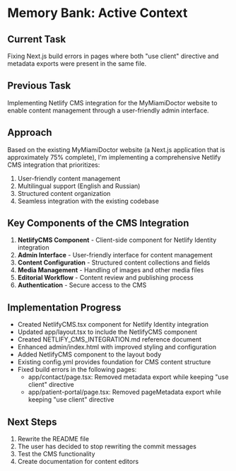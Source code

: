 # Memory Bank: Active Context

## Current Task
Fixing Next.js build errors in pages where both "use client" directive and metadata exports were present in the same file.

## Previous Task
Implementing Netlify CMS integration for the MyMiamiDoctor website to enable content management through a user-friendly admin interface.

## Approach
Based on the existing MyMiamiDoctor website (a Next.js application that is approximately 75% complete), I'm implementing a comprehensive Netlify CMS integration that prioritizes:
1. User-friendly content management
2. Multilingual support (English and Russian)
3. Structured content organization
4. Seamless integration with the existing codebase

## Key Components of the CMS Integration
1. **NetlifyCMS Component** - Client-side component for Netlify Identity integration
2. **Admin Interface** - User-friendly interface for content management
3. **Content Configuration** - Structured content collections and fields
4. **Media Management** - Handling of images and other media files
5. **Editorial Workflow** - Content review and publishing process
6. **Authentication** - Secure access to the CMS

## Implementation Progress
- Created NetlifyCMS.tsx component for Netlify Identity integration
- Updated app/layout.tsx to include the NetlifyCMS component
- Created NETLIFY_CMS_INTEGRATION.md reference document
- Enhanced admin/index.html with improved styling and configuration
- Added NetlifyCMS component to the layout body
- Existing config.yml provides foundation for CMS content structure
- Fixed build errors in the following pages:
  - app/contact/page.tsx: Removed metadata export while keeping "use client" directive
  - app/patient-portal/page.tsx: Removed pageMetadata export while keeping "use client" directive

## Next Steps
1. Rewrite the README file
2. The user has decided to stop rewriting the commit messages
3. Test the CMS functionality
4. Create documentation for content editors